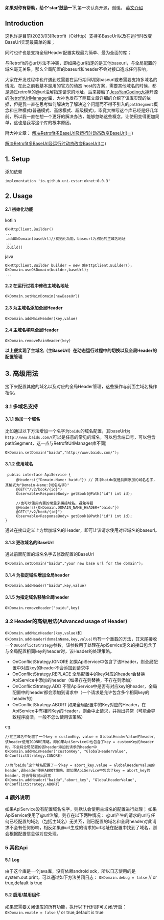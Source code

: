 **如果对你有帮助，给个'star'鼓励一下**,第一次认真开源，谢谢。
[英文介绍](https://github.com/uni-cstar/oknet/blob/master/README.md)
## Introduction

这也许是目前(2023/03)Retrofit（OkHttp）支持多BaseUrl以及在运行时改变BaseUrl实现最简单的库；

同时也许也是支持全局Header配置实现最为简单、最为全面的库；

与Retrofit的@url方法不冲突，即如果@url指定的是其他baseurl，与全局配置的域名毫无关系，那么全局配置的baseurl和header不会对接口造成任何影响。

大家在开发过程中也许遇到过需要在运行期间切换baseurl或者需要支持多域名的情况，在此之前我基本是用的官方的动态 host的方案，需要其他域名的时候，都是通过retrofit的@url注解指定请求的地址，后来接触了[JessYanCoding大神](https://github.com/JessYanCoding)开源的[RetrofitUrlManager](https://github.com/JessYanCoding/RetrofitUrlManager)库，大神也发布了两篇文章详细的介绍了该库实现的依据，但是我一直在思考如何解决为了解决这个问题而不得不引入的`pathSegment`概念和三种模式(普通模式、高级模式、超级模式)，毕竟大神写这个库已经是好几年前，所以我一直在想一个更好的解决办法，能够忽略这些概念，让使用变得更加简单，这也是我写这个库的根本原因。

附大神文章：
[解决Retrofit多BaseUrl及运行时动态改变BaseUrl(一)](https://www.jianshu.com/p/2919bdb8d09a)

[解决Retrofit多BaseUrl及运行时动态改变BaseUrl(二)](https://www.jianshu.com/p/35a8959c2f86)
## 1. Setup

添加依赖
```
implementation 'io.github.uni-cstar:oknet:0.0.3'
```

## 2. Usage

#### 2.1 初始化功能
kotlin
```
OkHttpClient.Builder()
...
.addOkDomain(baseUrl)//初始化功能，baseurl为初始的主域名地址
...
.build()

```

java
```
OkHttpClient.Builder builder = new OkHttpClient.Builder();
OkDomain.useOkDomain(builder,baseUrl);
...
```

#### 2.2 在运行过程中修改主域名地址
`OkDomain.setMainDomain(newBaseUrl)`


#### 2.3 为主域名添加全局Header

`OkDomain.addMainHeader(key,value)`

#### 2.4 主域名移除全局Header
`OkDomain.removeMainHeader(key)`

**以上便实现了主域名（主BaseUrl）在动态运行过程中的切换以及全局Header的配置管理**

##  3. 高级用法
接下来配置其他的域名以及对应的全局Header管理，这些操作与前面主域名操作相似。

### 3.1 多域名支持


#### 3.1.1 添加一个域名
比如通过以下方法增加一个名字为`baidu`的域名配置，其baseUrl为`http://www.baidu.com/`(可以是任意的常见的域名，可以包含端口号，可以包含pathSegment，这一点与RetrofitUrlManager库不同)

```
OkDomain.setDomain("baidu","http://www.baidu.com/");
```

#### 3.1.2 使用域名
```
 public interface ApiService {
     @Headers({"Domain-Name: baidu"}) // 其中baidu就是前面添加的域名名字，其格式为"Domain-Name:{域名名字}"
     @GET("/v2/book/{id}")
     Observable<ResponseBody> getBook(@Path("id") int id);
     
     //也可以使用内置的常量来拼接域名，避免写错
     @Headers({OkDomain.DOMAIN_NAME_HEADER+"baidu"})
     @GET("/v2/book/{id}")
     Observable<ResponseBody> getBook(@Path("id") int id);
}
```
通过在接口定义上方增加域名的Header，即可让该请求使用对应域名的baseurl。

#### 3.1.3 更改域名的BaseUrl
通过前面配置的域名名字去修改配置的BaseUrl
```
OkDomain.setDomain("baidu","your new base url for the domain");
```

#### 3.1.4 为指定域名增加全局header

`OkDomain.addHeader("baidu",key,value)`

#### 3.1.5 为指定域名移除全局header
`OkDomain.removeHeader("baidu",key)`

### 3.2 Header的高级用法(Advanced usage of Header)
`OkDomain.addMainHeader(key,value)`和`OkDomain.addHeader(domainName,key,value)`均有一个重载的方法，其末尾接收一个`OnConflictStrategy`参数，该参数用于处理在ApiService定义的接口包含了与全局配置相同key的header时，该Header的处理策略。

- OnConflictStrategy.IGNORE 如果ApiService中包含了该Header，则全局配置中对应key的header不会添加到请求中
- OnConflictStrategy.REPLACE 全局配置中的key对应的header会替换ApiService中添加的header（如果存在则替换，不存在则添加）
- OnConflictStrategy.ADD 不管ApiService中是否有对应key的header，全局配置中的header都会添加到请求中（一个请求是允许包含多个相同key的header的）
- OnConflictStrategy.ABORT 如果全局配置中的Key对应的Header，在ApiService中有相同Key的Header，则会中止请求，并抛出异常（可能会导致程序崩溃，一般不怎么使用该策略）

eg.
```
//在主域名中配置了一个key = customKey，value = GlobalHeaderValue的header，该header使用IGONRE策略，即如果ApiService中也包含了key = customKey的header时，不会将全局配置的该header添加到请求的header中
OkDomain.addMainHeader("customKey", "GlobalHeaderValue", OnConflictStrategy.IGNORE)

//为‘baidu’这个域名配置了一个key = abort_key,value = GlobalHeaderValue的header,该header使用ABROT策略，即如果ApiService中包含了key = abort_key的header，将会导致抛出异常
OkDomain.addHeader("baidu","abort_key", "GlobalHeaderValue", OnConflictStrategy.ABORT)
```

### 4 额外说明
如果ApiService没有配置域名名字，则默认会使用主域名的配置进行处理；
如果ApiService使用了@url注解，则存在以下两种情况：
@url产生的请求的url与任何已经配置的域名（包括主域名）无关系，则已配置的域名和全局header对此请求不会有任何影响，相反如果@url生成的请求的url地址在配置中找到了域名，则会根据配置信息做对应处理。

### 5 其他Api
#### 5.1 Log
由于这个库是一个java库，没有依赖android sdk，所以日志使用的是system.out.print，可以通过如下方法关闭日志：
`OkDomain.debug = false` // or true,default is true
#### 5.2 启用/禁用组件
如果您需要关闭该库的所有功能，执行以下代码即可关闭/开启：
`OkDomain.enable = false` // or true,default is true


